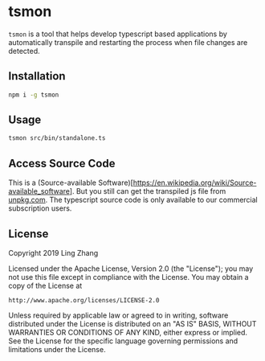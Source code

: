 # tsmon

`tsmon` is a tool that helps develop typescript based applications by automatically transpile and restarting the process when file changes are detected.

## Installation

```bash
npm i -g tsmon
```

## Usage

```bash
tsmon src/bin/standalone.ts
```

## Access Source Code

This is a (Source-available Software)[https://en.wikipedia.org/wiki/Source-available_software]. But you still can get the transpiled js file from [unpkg.com](https://unpkg.com/tsmon@0.2.1/bin/standalone). The typescript source code is only available to our commercial subscription users.

## License

Copyright 2019 Ling Zhang

Licensed under the Apache License, Version 2.0 (the "License");
you may not use this file except in compliance with the License.
You may obtain a copy of the License at

    http://www.apache.org/licenses/LICENSE-2.0

Unless required by applicable law or agreed to in writing, software
distributed under the License is distributed on an "AS IS" BASIS,
WITHOUT WARRANTIES OR CONDITIONS OF ANY KIND, either express or implied.
See the License for the specific language governing permissions and
limitations under the License.
